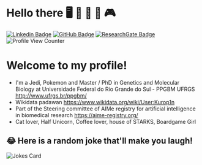 # Hello there  🖥️ 🧬 🎲 🦄 🎮

[![Linkedin Badge](https://img.shields.io/badge/-cristal-blue?style=flat&logo=Linkedin&logoColor=white&link=https://www.linkedin.com/in/cristal-villalba-712a96101/)](https://www.linkedin.com/in/cristal-villalba-712a96101/)
[![GitHub Badge](https://img.shields.io/github/followers/Kur1sutaru?style=social)](https://github.com/Kur1sutaru)
[![ResearchGate Badge](https://img.shields.io/badge/Research-Gate-9cf)](https://www.researchgate.net/profile/Cristal-Villalba)
![Profile View Counter](https://komarev.com/ghpvc/?username=Kur1sutaru)
# Welcome to my profile! 

* I'm a Jedi, Pokemon and Master / PhD in Genetics and Molecular Biology at Universidade Federal do Rio Grande do Sul - PPGBM UFRGS <http://www.ufrgs.br/ppgbm/>
* Wikidata padawan <https://www.wikidata.org/wiki/User:Kurop1n> 
* Part of the Steering committee of AIMe registry for artificial intelligence in biomedical research <https://aime-registry.org/>
* Cat lover, Half Unicorn, Coffee lover, house of STARKS, Boardgame Girl




 
 
 ## 😂 Here is a random joke that'll make you laugh!
![Jokes Card](https://readme-jokes.vercel.app/api)
 

 
 
 
 

